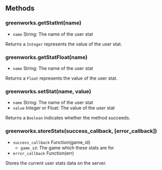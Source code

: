 ## Methods

### greenworks.getStatInt(name)

* `name` String: The name of the user stat

Returns a `Integer` represents the value of the user stat.

### greenworks.getStatFloat(name)

* `name` String: The name of the user stat

Returns a `Float` represents the value of the user stat.

### greenworks.setStat(name, value)

* `name` String: The name of the user stat
* `value` Integer or Float: The value of the user stat

Returns a `Boolean` indicates whether the method succeeds.

### greenworks.storeStats(success_callback, [error_callback])

* `success_callback` Function(game_id)
  * `game_id`: The game which these stats are for
* `error_callback` Function(err)

Stores the current user stats data on the server.